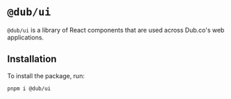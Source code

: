 # `@dub/ui`

`@dub/ui` is a library of React components that are used across Dub.co's web applications.

## Installation

To install the package, run:

```bash
pnpm i @dub/ui
```
